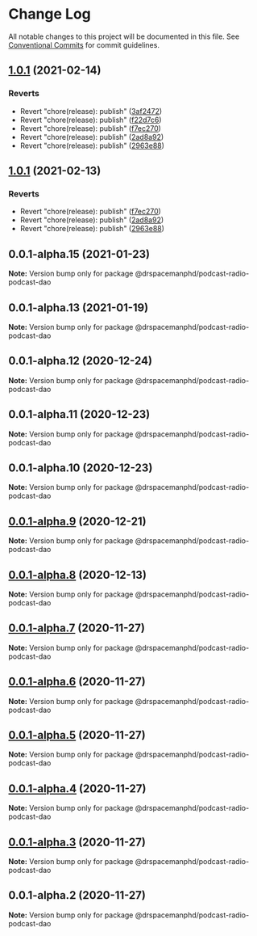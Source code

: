 # Change Log

All notable changes to this project will be documented in this file.
See [Conventional Commits](https://conventionalcommits.org) for commit guidelines.

## [1.0.1](https://github.com/drspacemanphd/podcast-radio-web/compare/@drspacemanphd/podcast-radio-podcast-dao@0.0.1-alpha.15...@drspacemanphd/podcast-radio-podcast-dao@1.0.1) (2021-02-14)


### Reverts

* Revert "chore(release): publish" ([3af2472](https://github.com/drspacemanphd/podcast-radio-web/commit/3af2472160fcaa18b8ddb94fd24acfea06e61462))
* Revert "chore(release): publish" ([f22d7c6](https://github.com/drspacemanphd/podcast-radio-web/commit/f22d7c66c0d1a21c06533d7190383e293f4a05b0))
* Revert "chore(release): publish" ([f7ec270](https://github.com/drspacemanphd/podcast-radio-web/commit/f7ec2702b4a119994785ad64d2b12b10a2b6e200))
* Revert "chore(release): publish" ([2ad8a92](https://github.com/drspacemanphd/podcast-radio-web/commit/2ad8a9247123d3afabcdc8409cb614f5f971a0bd))
* Revert "chore(release): publish" ([2963e88](https://github.com/drspacemanphd/podcast-radio-web/commit/2963e888482364630563f923282814de025a3f98))





## [1.0.1](https://github.com/drspacemanphd/podcast-radio-web/compare/@drspacemanphd/podcast-radio-podcast-dao@0.0.1-alpha.15...@drspacemanphd/podcast-radio-podcast-dao@1.0.1) (2021-02-13)


### Reverts

* Revert "chore(release): publish" ([f7ec270](https://github.com/drspacemanphd/podcast-radio-web/commit/f7ec2702b4a119994785ad64d2b12b10a2b6e200))
* Revert "chore(release): publish" ([2ad8a92](https://github.com/drspacemanphd/podcast-radio-web/commit/2ad8a9247123d3afabcdc8409cb614f5f971a0bd))
* Revert "chore(release): publish" ([2963e88](https://github.com/drspacemanphd/podcast-radio-web/commit/2963e888482364630563f923282814de025a3f98))





## 0.0.1-alpha.15 (2021-01-23)

**Note:** Version bump only for package @drspacemanphd/podcast-radio-podcast-dao





## 0.0.1-alpha.13 (2021-01-19)

**Note:** Version bump only for package @drspacemanphd/podcast-radio-podcast-dao





## 0.0.1-alpha.12 (2020-12-24)

**Note:** Version bump only for package @drspacemanphd/podcast-radio-podcast-dao





## 0.0.1-alpha.11 (2020-12-23)

**Note:** Version bump only for package @drspacemanphd/podcast-radio-podcast-dao





## 0.0.1-alpha.10 (2020-12-23)

**Note:** Version bump only for package @drspacemanphd/podcast-radio-podcast-dao





## [0.0.1-alpha.9](https://github.com/drspacemanphd/podcast-radio-web/compare/@drspacemanphd/podcast-radio-podcast-dao@0.0.1-alpha.8...@drspacemanphd/podcast-radio-podcast-dao@0.0.1-alpha.9) (2020-12-21)

**Note:** Version bump only for package @drspacemanphd/podcast-radio-podcast-dao





## [0.0.1-alpha.8](https://github.com/drspacemanphd/podcast-radio-web/compare/@drspacemanphd/podcast-radio-podcast-dao@0.0.1-alpha.7...@drspacemanphd/podcast-radio-podcast-dao@0.0.1-alpha.8) (2020-12-13)

**Note:** Version bump only for package @drspacemanphd/podcast-radio-podcast-dao





## [0.0.1-alpha.7](https://github.com/drspacemanphd/podcast-radio-web/compare/@drspacemanphd/podcast-radio-podcast-dao@0.0.1-alpha.6...@drspacemanphd/podcast-radio-podcast-dao@0.0.1-alpha.7) (2020-11-27)

**Note:** Version bump only for package @drspacemanphd/podcast-radio-podcast-dao





## [0.0.1-alpha.6](https://github.com/drspacemanphd/podcast-radio-web/compare/@drspacemanphd/podcast-radio-podcast-dao@0.0.1-alpha.5...@drspacemanphd/podcast-radio-podcast-dao@0.0.1-alpha.6) (2020-11-27)

**Note:** Version bump only for package @drspacemanphd/podcast-radio-podcast-dao





## [0.0.1-alpha.5](https://github.com/drspacemanphd/podcast-radio-web/compare/@drspacemanphd/podcast-radio-podcast-dao@0.0.1-alpha.4...@drspacemanphd/podcast-radio-podcast-dao@0.0.1-alpha.5) (2020-11-27)

**Note:** Version bump only for package @drspacemanphd/podcast-radio-podcast-dao





## [0.0.1-alpha.4](https://github.com/drspacemanphd/podcast-radio-web/compare/@drspacemanphd/podcast-radio-podcast-dao@0.0.1-alpha.3...@drspacemanphd/podcast-radio-podcast-dao@0.0.1-alpha.4) (2020-11-27)

**Note:** Version bump only for package @drspacemanphd/podcast-radio-podcast-dao





## [0.0.1-alpha.3](https://github.com/drspacemanphd/podcast-radio-web/compare/@drspacemanphd/podcast-radio-podcast-dao@0.0.1-alpha.2...@drspacemanphd/podcast-radio-podcast-dao@0.0.1-alpha.3) (2020-11-27)

**Note:** Version bump only for package @drspacemanphd/podcast-radio-podcast-dao





## 0.0.1-alpha.2 (2020-11-27)

**Note:** Version bump only for package @drspacemanphd/podcast-radio-podcast-dao
